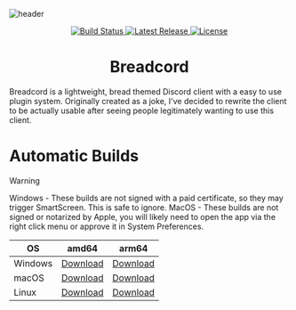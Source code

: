 ![header](https://capsule-render.vercel.app/api?type=soft&height=300&color=gradient&text=Breadcord&textBg=false&animation=fadeIn&desc=Discord%20Client,%20Reimagined.&descAlignY=64)

<p align="center">
  <a href="https://github.com/EricPanDev/Breadcord/actions">
    <img src="https://img.shields.io/github/actions/workflow/status/EricPanDev/Breadcord/ci.yml?branch=main&logo=github&label=Build&logo=bitrise&style=for-the-badge" alt="Build Status">
  </a>
  <a href="https://github.com/EricPanDev/Breadcord/releases">
    <img src="https://img.shields.io/github/v/release/EricPanDev/Breadcord?logo=github&label=Release&style=for-the-badge" alt="Latest Release">
  </a>
  <a href="https://github.com/EricPanDev/Breadcord/blob/main/LICENSE">
    <img src="https://img.shields.io/github/license/EricPanDev/Breadcord?logo=open-source-initiative&logoColor=white&style=for-the-badge" alt="License">
  </a>
</p>

<h1 align="center">Breadcord</h1>

Breadcord is a lightweight, bread themed Discord client with a easy to use plugin system. Originally created as a joke, I've decided to rewrite the client to be actually usable after seeing people legitimately wanting to use this client.

# Automatic Builds
> [!WARNING]  
> Windows - These builds are not signed with a paid certificate, so they may trigger SmartScreen. This is safe to ignore.
> MacOS - These builds are not signed or notarized by Apple, you will likely need to open the app via the right click menu or approve it in System Preferences. 

| OS      | amd64 | arm64 |
|---------|-------|-------|
| Windows | [Download](https://github.com/ericpandev/breadcord/releases/latest/download/Breadcord-windows-amd64.zip) | [Download](https://github.com/ericpandev/breadcord/releases/latest/download/Breadcord-windows-arm64.zip) |
| macOS   | [Download](https://github.com/ericpandev/breadcord/releases/latest/download/Breadcord-macos-amd64.zip)   | [Download](https://github.com/ericpandev/breadcord/releases/latest/download/Breadcord-macos-arm64.zip)   |
| Linux   | [Download](https://github.com/ericpandev/breadcord/releases/latest/download/Breadcord-linux-amd64.zip)   | [Download](https://github.com/ericpandev/breadcord/releases/latest/download/Breadcord-linux-arm64.zip)   |